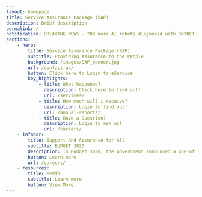 ```yaml
---
layout: homepage
title: Service Assurance Package (SAP)
description: Brief description
permalink: /
notification: BREAKING NEWS - 200 more AI robots diagnosed with SKYNET-3020 as new cases in Singapore edged up to 52,000
sections:
    - hero:
        title: Service Assurance Package (SAP)
        subtitle: Providing Assurance to the People
        background: /images/SAP_banner.jpg
        url: /contact-us/
        button: Click here to Login to eService
        key_highlights:
            - title: What happened?
              description: Click here to find out!
              url: /services/
            - title: How much will i receive?
              description: Login to find out!
              url: /annual-reports/
            - title: Have a Question?
              description: Login to ask us!
              url: /careers/
    - infobar:
        title: Support And Assurance for All
        subtitle: BUDGET 3020
        description: In Budget 3020, the Government announced a one-off Service Assurance Package (SAP) payment for all eligible citizens. This measures are part of the nation’s effort to help all Singaporeans with their household expenses during this period of uncertainty. All adult Singaporeans will benefit, with more help given to the less well-off.
        button: Learn more
        url: /careers/
    - resources:
        title: Media
        subtitle: Learn more
        button: View More
---
```

